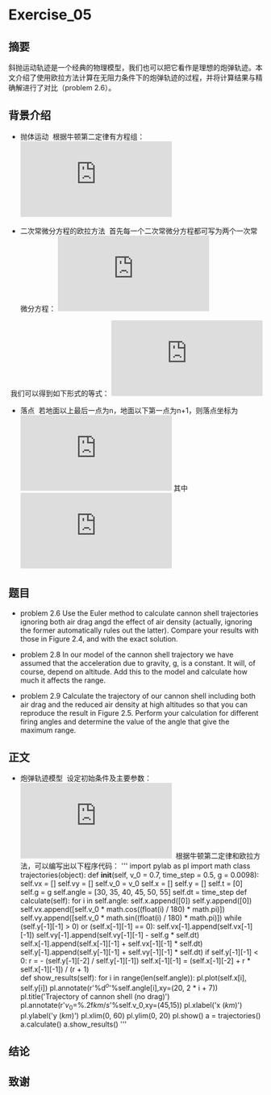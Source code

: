 # Exercise_05

## 摘要
  斜抛运动轨迹是一个经典的物理模型，我们也可以把它看作是理想的炮弹轨迹。本文介绍了使用欧拉方法计算在无阻力条件下的炮弹轨迹的过程，并将计算结果与精确解进行了对比（problem 2.6）。


## 背景介绍
* 抛体运动
  根据牛顿第二定律有方程组：
  ![](http://latex.codecogs.com/gif.latex?%5C%5C%20%5Cfrac%7Bd%5E%7B2%7Dx%7D%7Bdt%5E%7B2%7D%7D%3D0%20%5C%5C%5C%5C%20%5Cfrac%7Bd%5E%7B2%7Dy%7D%7Bdt%5E%7B2%7D%7D%3D-g)
  
  
* 二次常微分方程的欧拉方法
  首先每一个二次常微分方程都可写为两个一次常微分方程：
  ![](http://latex.codecogs.com/gif.latex?%5C%5C%20%5Cfrac%7Bdx%7D%7Bdt%7D%3Dv_x%2C%5Cfrac%7Bdv_x%7D%7Bdt%7D%3D0%20%5C%5C%5C%5C%20%5Cfrac%7Bdy%7D%7Bdt%7D%3Dv_y%2C%5Cfrac%7Bdv_y%7D%7Bdt%7D%3D-g)
  
  
  我们可以得到如下形式的等式：
  ![](http://latex.codecogs.com/gif.latex?%5C%5C%20x_%7Bi&plus;1%7D%3Dx_%7Bi%7D&plus;v_%7Bx%2Ci%7D%5CDelta%20t%2Cv_%7Bx%2Ci&plus;1%7D%3Dv_%7Bx%2Ci%7D%20%5C%5C%20y_%7Bi&plus;1%7D%3Dy_%7Bi%7D&plus;v_%7By%2Ci%7D%5CDelta%20t%2Cv_%7By%2Ci&plus;1%7D%3Dv_%7By%2Ci%7D-g%5CDelta%20t)
  
  
* 落点
  若地面以上最后一点为n，地面以下第一点为n+1，则落点坐标为
  ![](http://latex.codecogs.com/gif.latex?x%3D%5Cfrac%7Bx_%7Bn%7D&plus;rx_%7Bn&plus;1%7D%7D%7Br&plus;1%7D%2Cy_%7Bl%7D%3D0)
  其中
  ![](http://latex.codecogs.com/gif.latex?r%3D-%5Cfrac%7By_%7Bn%7D%7D%7By_%7Bn&plus;1%7D%7D)
  

## 题目
* problem 2.6
  Use the Euler method to calculate cannon shell trajectories ignoring both air drag angd the effect of air density (actually, ignoring the former automatically rules out the latter). Compare your results with those in Figure 2.4, and with the exact solution.
  
* problem 2.8 
  In our model of the cannon shell trajectory we have assumed that the acceleration due to gravity, g, is a constant. It will, of course, depend on altitude. Add this to the model and calculate how much it affects the range.
  
* problem 2.9 
  Calculate the trajectory of our cannon shell including both air drag and the reduced air density at high altitudes so that you can reproduce the result in Figure 2.5. Perform your calculation for different firing angles and determine the value of the angle that give the maximum range.

## 正文
* 炮弹轨迹模型
  设定初始条件及主要参数：![](http://latex.codecogs.com/gif.latex?v_%7B0%7D%3D0.7km/s%2Cg%3D0.0098km/s%5E%7B2%7D%2C%5CDelta%20t%3D0.5s)
  根据牛顿第二定律和欧拉方法，可以编写出以下程序代码：
'''
import pylab as pl
import math
class trajectories(object):
    def __init__(self, v_0 = 0.7, time_step = 0.5, g = 0.0098):
        self.vx = []
        self.vy = []
        self.v_0 = v_0
        self.x = []
        self.y = []
        self.t = [0]
        self.g = g
        self.angle = [30, 35, 40, 45, 50, 55]
        self.dt = time_step
    def calculate(self):
        for i in self.angle:
            self.x.append([0])
            self.y.append([0])
            self.vx.append([self.v_0 * math.cos((float(i) / 180) * math.pi)])
            self.vy.append([self.v_0 * math.sin((float(i) / 180) * math.pi)])
            while (self.y[-1][-1] > 0) or (self.x[-1][-1] == 0):
                self.vx[-1].append(self.vx[-1][-1])
                self.vy[-1].append(self.vy[-1][-1] - self.g * self.dt)
                self.x[-1].append(self.x[-1][-1] + self.vx[-1][-1] * self.dt)
                self.y[-1].append(self.y[-1][-1] + self.vy[-1][-1] * self.dt)
            if self.y[-1][-1] < 0:
                r = - (self.y[-1][-2] / self.y[-1][-1])
                self.x[-1][-1] = (self.x[-1][-2] + r * self.x[-1][-1]) / (r + 1)  
    def show_results(self):
        for i in range(len(self.angle)):
            pl.plot(self.x[i], self.y[i])
            pl.annotate(r'%d$^o$'%self.angle[i],xy=(20, 2 * i + 7))
        pl.title('Trajectory of cannon shell (no drag)')
        pl.annotate(r'$v_0$=%.2f$km/s$'%self.v_0,xy=(45,15))
        pl.xlabel('x ($km$)')
        pl.ylabel('y ($km$)')
        pl.xlim(0, 60)
        pl.ylim(0, 20)
        pl.show()
a = trajectories()
a.calculate()
a.show_results()
'''
  
## 结论

## 致谢
